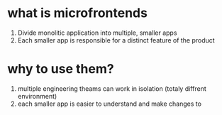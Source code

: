 # what is microfrontends

1. Divide monolitic application into multiple, smaller apps
2. Each smaller app is responsible for a distinct feature of the product

# why to use them?

1. multiple engineering theams can work in isolation (totaly diffrent environment)
2. each smaller app is easier to understand and make changes to
